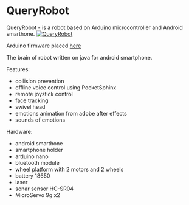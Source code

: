 # QueryRobot

QueryRobot - is a robot based on Arduino microcontroller and Android smarthone.
[![QueryRobot](https://img.youtube.com/vi/GlpgqJK2EFk/0.jpg)](https://www.youtube.com/watch?v=GlpgqJK2EFk)

Arduino firmware placed [here](https://github.com/AndroiDjo/QueryRobot/blob/master/muscle.ino)

The brain of robot written on java for android smartphone.

Features:
- collision prevention
- offline voice control using PocketSphinx
- remote joystick control
- face tracking
- swivel head
- emotions animation from adobe after effects
- sounds of emotions

Hardware:
- android smarthone
- smartphone holder
- arduino nano
- bluetooth module
- wheel platform with 2 motors and 2 wheels
- battery 18650
- laser
- sonar sensor HC-SR04
- MicroServo 9g x2
